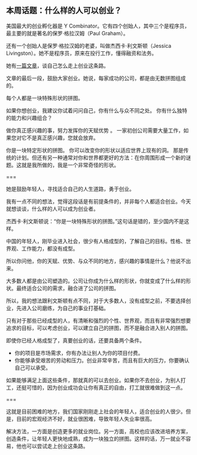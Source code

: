 ## 本周话题：什么样的人可以创业？

美国最大的创业孵化器是 Y Combinator。它有四个创始人，其中三个是程序员，最主要的就是著名的保罗·格拉汉姆（Paul Graham）。

还有一个创始人是保罗·格拉汉姆的老婆，叫做杰西卡·利文斯顿（Jessica Livingston）。她不是程序员，原来在投行工作，懂得融资和法务。

她有[一篇文章](https://foundersatwork.posthaven.com/grow-the-puzzle-around-you)，谈自己怎么走上创业这条路。

文章的最后一段，鼓励大家创业。她说，每家成功的公司，都是由无数拼图组成的。

每个人都是一块特殊形状的拼图。

如果你想创业，我建议你试着问问自己，你有什么与众不同之处。 你有什么独特的能力和兴趣组合？

做你真正感兴趣的事，努力发挥你的天赋优势 。 一家初创公司需要大量工作，如果您对它不是真正感兴趣，您就会放弃。

你是一块特定形状的拼图。 你可以改变你的形状以适应世界上现有的洞。 那是传统的计划。但还有另一种通常对你和世界都更好的方法：在你周围形成一个新的谜题。这就是我所做的，我是一个非常奇怪的形状。

===

她是鼓励年轻人，寻找适合自己的人生道路，勇于创业。

我有一点不同的想法，觉得这段话是有前提条件的，并非每个人都适合创业。今天就想谈谈，什么样的人可以成为创业者。

杰西卡·利文斯顿说：“你是一块特殊形状的拼图。”这句话是错的，至少国内不是这样。

中国的年轻人，刚毕业进入社会，很少有人格成型的，了解自己的目标。性格、世界观、工作能力，都没有成型。

所以你问他，你的天赋、优势、与众不同的地方，感兴趣的事情是什么？他说不出来。

大多数人都是由公司塑造的。公司让你成为什么样的形状，你就变成了什么样的形状。最终适合公司的需求，融合进了公司的拼图。

所以，我的想法跟利文斯顿有点不同，对于大多数人，没有成型之前，不要选择创业，先进入公司磨练，为自己的事业打基础。

只有对于那些已经成型的人，有清晰和强烈的个性、世界观，而且有非常强烈想要追求的目标，可以考虑创业，可以建立自己的拼图，而不是融合进入别人的拼图。

即使你已经人格成型了，真要创业的话，还要具备两个条件。

- 你的项目是市场需求，你有办法让别人为你的项目付费。
- 你能够承受艰苦的劳动和压力。创业非常辛苦，而且有巨大的压力，你要确认自己可以承受。

如果能够满足上面这些条件，那就真的可以去创业。如果你不去创业，为别人打工，还挺可惜的，因为创业成功会让你有真正的自由，打工就很难做到这一点。

===

这就是目前困难的地方，我们国家刚刚走上社会的年轻人，适合创业的人很少。但是，目前的宏观经济不好，就业很困难，导致年轻人失业率很高。

解决方法，一方面是创造更多的就业岗位。另一方面，高校也应该改进培养方案，创造条件，让年轻人更快地成熟，成为一块独立的拼图。这样的话，万一就业不容易，他也可以尝试走上创业这条路。
